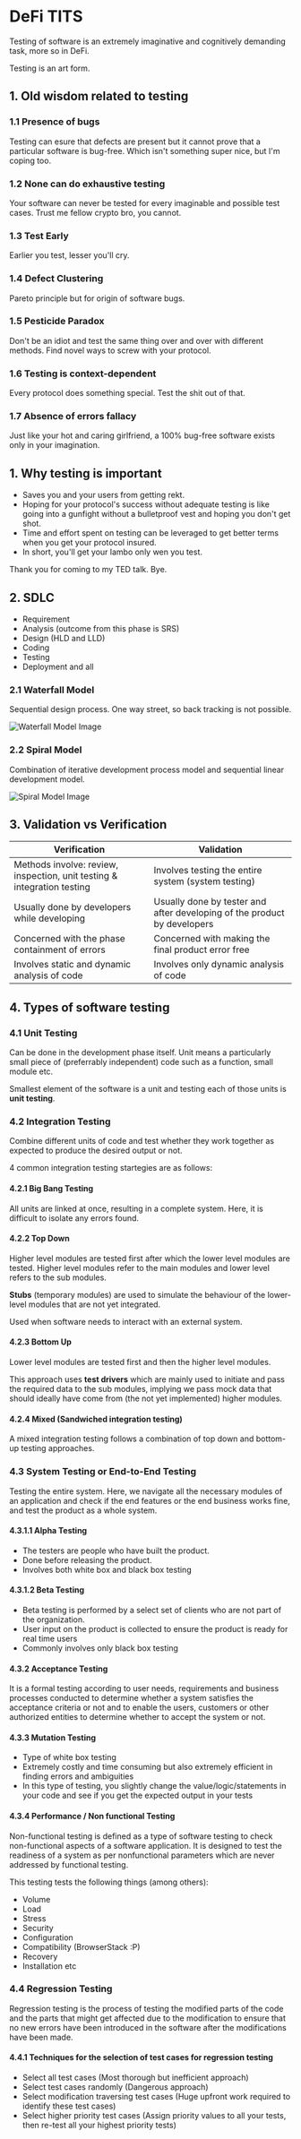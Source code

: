 # DeFi TITS

Testing of software is an extremely imaginative and cognitively demanding task, more so in DeFi.

Testing is an art form.

## 1. Old wisdom related to testing

### 1.1 Presence of bugs
Testing can esure that defects are present but it cannot prove that a particular software is bug-free. Which isn't something super nice, but I'm coping too.

### 1.2 None can do exhaustive testing
Your software can never be tested for every imaginable and possible test cases. Trust me fellow crypto bro, you cannot.

### 1.3 Test Early
Earlier you test, lesser you'll cry.

### 1.4 Defect Clustering
Pareto principle but for origin of software bugs.

### 1.5 Pesticide Paradox
Don't be an idiot and test the same thing over and over with different methods. Find novel ways to screw with your protocol.

### 1.6 Testing is context-dependent
Every protocol does something special. Test the shit out of that.

### 1.7 Absence of errors fallacy
Just like your hot and caring girlfriend, a 100% bug-free software exists only in your imagination.


## 1. Why testing is important

+ Saves you and your users from getting rekt.
+ Hoping for your protocol's success without adequate testing is like going into a gunfight without a bulletproof vest and hoping you don't get shot.
+ Time and effort spent on testing can be leveraged to get better terms when you get your protocol insured.
+ In short, you'll get your lambo only wen you test.

Thank you for coming to my TED talk. Bye.

## 2. SDLC

+ Requirement
+ Analysis (outcome from this phase is SRS)
+ Design (HLD and LLD)
+ Coding
+ Testing
+ Deployment and all

### 2.1 Waterfall Model

Sequential design process. One way street, so back tracking is not possible.

![Waterfall Model Image](https://www.tutorialscampus.com/sdlc/img/waterfall-model.png)

### 2.2 Spiral Model

Combination of iterative development process model and sequential linear development model.

![Spiral Model Image](https://pbs.twimg.com/media/DJxUCFeVoAA5bt1?format=jpg&name=small)

## 3. Validation vs Verification

| Verification                           | Validation                       |
| -----------                            | -----------                      |
| Methods involve: review, inspection, unit testing & integration testing| Involves testing the entire system (system testing)                            |
| Usually done by developers while developing                              | Usually done by tester and after developing of the product by developers                             |
|Concerned with the phase containment of errors | Concerned with making the final product error free |
| Involves static and dynamic analysis of code | Involves only dynamic analysis of code |

## 4. Types of software testing

### 4.1 Unit Testing

Can be done in the development phase itself. Unit means a particularly small piece of (preferrably independent) code such as a function, small module etc.

Smallest element of the software is a unit and testing each of those units is **unit testing**.

### 4.2 Integration Testing

Combine different units of code and test whether they work together as expected to produce the desired output or not.

4 common integration testing startegies are as follows:

#### 4.2.1 Big Bang Testing

All units are linked at once, resulting in a complete system. Here, it is difficult to isolate any errors found.

#### 4.2.2 Top Down 

Higher level modules are tested first after which the lower level modules are tested. Higher level modules refer to the main modules and lower level refers to the sub modules.

**Stubs** (temporary modules) are used to simulate the behaviour of the lower-level modules that are not yet integrated. 

Used when software needs to interact with an external system.

#### 4.2.3 Bottom Up

Lower level modules are tested first and then the higher level modules. 

This approach uses **test drivers** which are mainly used to initiate and pass the required data to the sub modules, implying we pass mock data that should ideally have come from (the not yet implemented) higher modules.

#### 4.2.4 Mixed (Sandwiched integration testing)

A mixed integration testing follows a combination of top down and bottom-up testing approaches.

### 4.3 System Testing or End-to-End Testing

Testing the entire system. Here, we navigate all the necessary modules of an application and check if the end features or the end business works fine, and test the product as a whole system.

#### 4.3.1.1 Alpha Testing

+ The testers are people who have built the product.
+ Done before releasing the product.
+ Involves both white box and black box testing

#### 4.3.1.2 Beta Testing

+ Beta testing is performed by a select set of clients who are not part of the organization. 
+ User input on the product is collected to ensure the product is ready for real time users
+ Commonly involves only black box testing

#### 4.3.2 Acceptance Testing

It is a formal testing according to user needs, requirements and business processes conducted to determine whether a system satisfies the acceptance criteria or not and to enable the users, customers or other authorized entities to determine whether to accept the system or not.

#### 4.3.3 Mutation Testing

+ Type of white box testing
+ Extremely costly and time consuming but also extremely efficient in finding errors and ambiguities
+ In this type of testing, you slightly change the value/logic/statements in your code and see if you get the expected output in your tests

#### 4.3.4 Performance / Non functional Testing

Non-functional testing is defined as a type of software testing to check non-functional aspects of a software application. It is designed to test the readiness of a system as per nonfunctional parameters which are never addressed by functional testing.

This testing tests the following things (among others):
+ Volume
+ Load
+ Stress
+ Security
+ Configuration 
+ Compatibility (BrowserStack :P)
+ Recovery
+ Installation etc

### 4.4 Regression Testing

Regression testing is the process of testing the modified parts of the code and the parts that might get affected due to the modification to ensure that no new errors have been introduced in the software after the modifications have been made.

#### 4.4.1 Techniques for the selection of test cases for regression testing

+ Select all test cases (Most thorough but inefficient approach)
+ Select test cases randomly (Dangerous approach)
+ Select modification traversing test cases (Huge upfront work required to identify these test cases)
+ Select higher priority test cases (Assign priority values to all your tests, then re-test all your highest priority tests)

